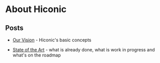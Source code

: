 # About Hiconic


## Posts

* [Our Vision](./posts/vision.md) - Hiconic's basic concepts

* [State of the Art](./posts/state-of-the-art.md) - what is already done, what is work in progress and what's on the roadmap